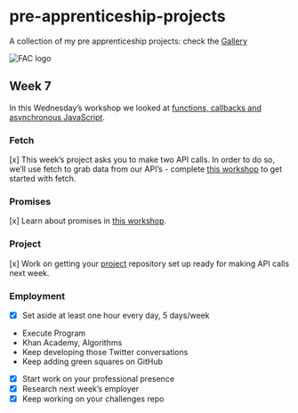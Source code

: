# pre-apprenticeship-projects

A collection of my pre apprenticeship projects:
check the [Gallery](https://danilo-cupido.github.io/pre-apprenticeship-projects/)

![FAC logo](https://www.coops.tech/images/coops/founders-and-coders)

## Week 7

In this Wednesday’s workshop we looked at [functions, callbacks and asynchronous JavaScript](https://learn.foundersandcoders.com/workshops/functions-callbacks-async/).

### Fetch

[x] This week’s project asks you to make two API calls. In order to do so, we’ll use fetch to grab data from our API’s - complete [this workshop](https://learn.foundersandcoders.com/workshops/learn-fetch/) to get started with fetch.

### Promises

[x] Learn about promises in [this workshop](https://learn.foundersandcoders.com/workshops/promise-practice/).

### Project

[x] Work on getting your [project](https://learn.foundersandcoders.com/course/syllabus/pre-app-7/project/) repository set up ready for making API calls next week.

### Employment

- [x] Set aside at least one hour every day, 5 days/week

* Execute Program
* Khan Academy, Algorithms
* Keep developing those Twitter conversations
* Keep adding green squares on GitHub

- [x] Start work on your professional presence
- [x] Research next week’s employer
- [x] Keep working on your challenges repo
